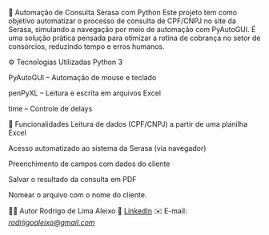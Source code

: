 🔎 Automação de Consulta Serasa com Python
Este projeto tem como objetivo automatizar o processo de consulta de CPF/CNPJ no site da Serasa, simulando a navegação por meio de automação com PyAutoGUI. É uma solução prática pensada para otimizar a rotina de cobrança no setor de consórcios, reduzindo tempo e erros humanos.

⚙️ Tecnologias Utilizadas
Python 3

PyAutoGUI – Automação de mouse e teclado

penPyXL – Leitura e escrita em arquivos Excel

time – Controle de delays

🧠 Funcionalidades
Leitura de dados (CPF/CNPJ) a partir de uma planilha Excel

Acesso automatizado ao sistema da Serasa (via navegador)

Preenchimento de campos com dados do cliente

Salvar o resultado da consulta em PDF

Nomear o arquivo com o nome do cliente.

👨‍💻 Autor Rodrigo de Lima Aleixo 
💼 [LinkedIn](https://www.linkedin.com/in/rodrigo-de-lima-aleixo-850b1720b/)
✉️ E-mail: *rodriigoaleixo@gmail.com*
